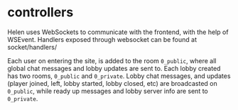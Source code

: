 controllers
===========

Helen uses WebSockets to communicate with the frontend, with the help of WSEvent.
Handlers exposed through websocket can be found at socket/handlers/

Each user on entering the site, is added to the room `0_public`, where all global
chat messages and lobby updates are sent to. Each lobby created has two rooms,
`0_public` and `0_private`. Lobby chat messages, and updates (player joined, left, 
lobby started, lobby closed, etc) are broadcasted on `0_public`, while ready up messages and
lobby server info are sent to `0_private`.
